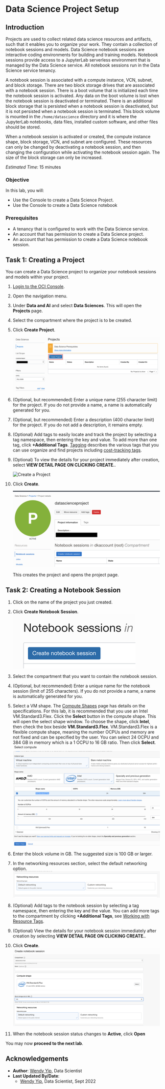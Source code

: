 # Data Science Project Setup

## Introduction

Projects are used to collect related data science resources and artifacts, such that it enables you to organize your work. They contain a collection of notebook sessions and models.  Data Science notebook sessions are interactive coding environments for building and training models. Notebook sessions provide access to a JupyterLab serverless environment that is managed by the Data Science service. All notebook sessions run in the Data Science service tenancy.

A notebook session is associated with a compute instance, VCN, subnet, and block storage. There are two block storage drives that are associated with a notebook session. There is a boot volume that is initialized each time the notebook session is activated. Any data on the boot volume is lost when the notebook session is deactivated or terminated. There is an additional block storage that is persisted when a notebook session is deactivated, but it is not persisted when a notebook session is terminated. This block volume is mounted in the ``/home/datascience`` directory and it is where the JupyterLab notebooks, data files, installed custom software, and other files should be stored.

When a notebook session is activated or created, the compute instance shape, block storage, VCN, and subnet are configured. These resources can only be changed by deactivating a notebook session, and then changing the configuration while activating the notebook session again. The size of the block storage can only be increased.

*Estimated Time*: 15 minutes

### Objective

In this lab, you will:
* Use the Console to create a Data Science Project.
* Use the Console to create a Data Science notebook

### Prerequisites

* A tenancy that is configured to work with the Data Science service.
* An account that has permission to create a Data Science project.
* An account that has permission to create a Data Science notebook session.

## Task 1: Creating a Project

You can create a Data Science project to organize your notebook sessions and models within your project.

1. [Login to the OCI Console](https://www.oracle.com/cloud/sign-in.html).
1. Open the navigation menu.
1. Under **Data and AI** and select **Data Sciences**. This will open the **Projects** page.
1. Select the compartment where the project is to be created.

1. Click **Create Project**.

    ![Create a Project](images/create-project.png)
1. (Optional, but recommended) Enter a unique name (255 character limit) for the project. If you do not provide a name, a name is automatically generated for you.

1. (Optional, but recommended) Enter a description (400 character limit) for the project. If you do not add a description, it remains empty.

1. (Optional) Add tags to easily locate and track the project by selecting a tag namespace, then entering the key and value. To add more than one tag, click **+Additional Tags**. [Tagging](https://docs.cloud.oracle.com/iaas/Content/Tagging/Concepts/taggingoverview.htm) describes the various tags that you can use organize and find projects including [cost-tracking tags](https://docs.cloud.oracle.com/iaas/Content/Tagging/Tasks/usingcosttrackingtags.htm).

1. (Optional) To view the details for your project immediately after creation, select **VIEW DETAIL PAGE ON CLICKING CREATE.**.

    ![Create a Project](./../common/images/create-project-detail.png)

1. Click **Create**.

    ![Project page](./../common/images/project-page.png)

    This creates the project and opens the project page.

## Task 2: Creating a Notebook Session

1. Click on the name of the project you just created.

1. Click **Create Notebook Session**.
    ![Create a notebook](images/create-notebook.png)

1. Select the compartment that you want to contain the notebook session.
1. (Optional, but recommended) Enter a unique name for the notebook session (limit of 255 characters). If you do not provide a name, a name is automatically generated for you.
1. Select a VM shape. The [Compute Shapes](https://docs.cloud.oracle.com/en-us/iaas/Content/Compute/References/computeshapes.htm) page has details on the specifications. For this lab, it is recommended that you use an Intel VM.Standard3.Flex. Click the **Select** button in the compute shape. This will open the select shape window. To choose the shape, click **Intel**, then check the box beside **VM.Standard3.Flex**.  VM.Standard3.Flex is a flexible compute shape, meaning the number OCPUs and memory are not fixed and can be specified by the user.  You can select 24 OCPU and 384 GB in memory which is a 1 OCPU to 16 GB ratio.  Then click **Select**.
    ![Select OCPU and memory](images/select-ocpu-memory.png)

1. Enter the block volume in GB. The suggested size is 100 GB or larger.
1. In the networking resources section, select the default networking option.
    ![Select Default Networking](images/default-networking.png)
1. (Optional) Add tags to the notebook session by selecting a tag namespace, then entering the key and the value. You can add more tags to the compartment by clicking **+Additional Tags**, see [Working with Resource Tags](https://docs.cloud.oracle.com/iaas/Content/General/Concepts/resourcetags.htm#workingtags).
1. (Optional) View the details for your notebook session immediately after creation by selecting **VIEW DETAIL PAGE ON CLICKING CREATE.**.
1. Click **Create**.
    ![Create a notebook session](images/create-notebook-session-vmstandard3.png)
1. When the notebook session status changes to **Active**, click **Open**

You may now **proceed to the next lab**.

## Acknowledgements

* **Author**: [Wendy Yip](https://www.linkedin.com/in/wendy-yip-a3990610/), Data Scientist
* **Last Updated By/Date**:
    * [Wendy Yip](https://www.linkedin.com/in/wendy-yip-a3990610/), Data Scientist, Sept 2022
